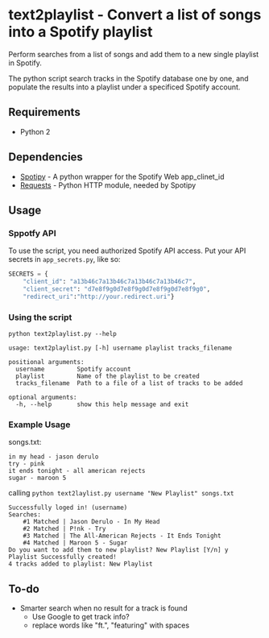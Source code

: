 # text2playlist - Convert a list of songs into a Spotify playlist
Perform searches from a list of songs and add them to a new single playlist in Spotify.

The python script search tracks in the Spotify database one by one,
and populate the results into a playlist under a specificed Spotify account.

## Requirements
* Python 2

## Dependencies
* [Spotipy](https://github.com/plamere/spotipy) - A python wrapper for the
Spotify Web app_clinet_id
* [Requests](https://github.com/kennethreitz/requests) - Python HTTP module, needed by Spotipy

## Usage
### Sppotfy API
To use the script, you need authorized Spotify API access.
Put your API secrets in `app_secrets.py`, like so:
```python
SECRETS = {
    "client_id": "a13b46c7a13b46c7a13b46c7a13b46c7",
    "client_secret": "d7e8f9g0d7e8f9g0d7e8f9g0d7e8f9g0",
    "redirect_uri":"http://your.redirect.uri"}
```

### Using the script
`python text2playlist.py --help`
```
usage: text2playlist.py [-h] username playlist tracks_filename

positional arguments:
  username         Spotify account
  playlist         Name of the playlist to be created
  tracks_filename  Path to a file of a list of tracks to be added

optional arguments:
  -h, --help       show this help message and exit
```

### Example Usage
songs.txt:
```
in my head - jason derulo
try - pink
it ends tonight - all american rejects
sugar - maroon 5
```

calling
`python text2laylist.py username "New Playlist" songs.txt`

```
Successfully loged in! (username)
Searches:
	#1 Matched | Jason Derulo - In My Head
	#2 Matched | P!nk - Try
	#3 Matched | The All-American Rejects - It Ends Tonight
	#4 Matched | Maroon 5 - Sugar
Do you want to add them to new playlist? New Playlist [Y/n] y
Playlist Successfully created!
4 tracks added to playlist: New Playlist
```

## To-do
* Smarter search when no result for a track is found
    * Use Google to get track info?
    * replace words like "ft.", "featuring" with spaces
